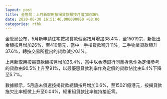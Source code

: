 ```yaml
---
layout: post
title: 金管局：上月新取用按揭貸款額按月增加約36%
date: 2020-06-30 16:51:46.000000000 +08:00
categories: rthk
---
```


金管局公布，5月新申請住宅按揭貸款個案按月增加38.4%，至15019宗，新批出金額按月增加26%，至410億元，當中一手樓貸款額升11%，二手物業貸款額升37.6%，轉按交易所批出的貸款減少0.1%。

上月新取用按揭貸款額按月增加36.4%，當中以香港銀行同業拆息作為定價參考的貸款由90.5%上升至91%，以最優惠貸款利率作為定價的貸款佔比由6.4%下降至5.7%。

數據顯示，5月底未償還按揭貸款總額按月增加0.6%，至15021億港元，按揭貸款拖欠比率輕微上升至0.04%，經重組貸款比率維持接近零。
